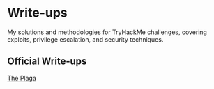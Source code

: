 # Write-ups
My solutions and methodologies for TryHackMe challenges, covering exploits, privilege escalation, and security techniques.

## Official Write-ups
[The Plaga](THM/The-Plaga/README.md)